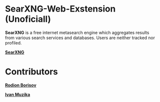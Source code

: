 # SearXNG-Web-Exstension (Unoficiall)
**SearXNG** is a free internet metasearch engine which aggregates results from various search services and databases. Users are neither tracked nor profiled. 

<a href="https://github.com/searxng/searxng"><b>SearXNG</b></a>

# Contributors
[**Rodion Borisov**](https://github.com/vintprox)

[**Ivan Muzika**](https://github.com/SeryiBaran)
